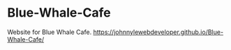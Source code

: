 # Blue-Whale-Cafe
Website for Blue Whale Cafe.
https://johnnylewebdeveloper.github.io/Blue-Whale-Cafe/
